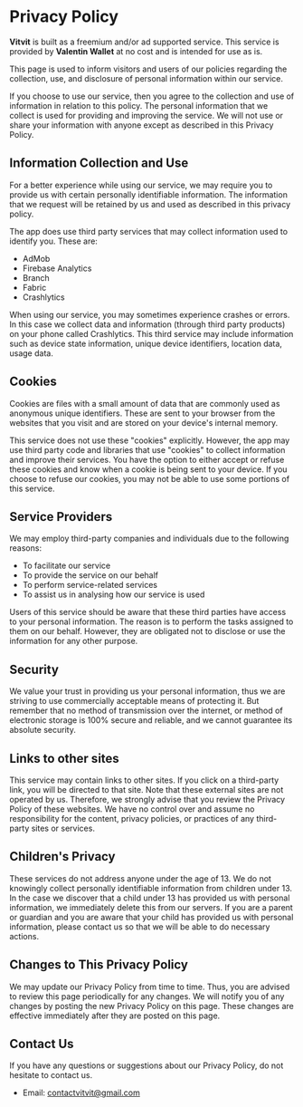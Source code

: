 # Privacy Policy

**Vitvit** is built as a freemium and/or ad supported service. This service is provided by **Valentin Wallet** at no cost and is intended for use as is.

This page is used to inform visitors and users of our policies regarding the collection, use, and disclosure of personal information within our service.

If you choose to use our service, then you agree to the collection and use of information in relation to this policy. The personal information that we collect is used for providing and improving the service. We will not use or share your information with anyone except as described in this Privacy Policy.

## Information Collection and Use

For a better experience while using our service, we may require you to provide us with certain personally identifiable information. The information that we request will be retained by us and used as described in this privacy policy.

The app does use third party services that may collect information used to identify you. These are:

- AdMob
- Firebase Analytics
- Branch
- Fabric
- Crashlytics

When using our service, you may sometimes experience crashes or errors. In this case we collect data and information (through third party products) on your phone called Crashlytics. This third service may include information such as device state information, unique device identifiers, location data, usage data.

## Cookies

Cookies are files with a small amount of data that are commonly used as anonymous unique identifiers. These are sent to your browser from the websites that you visit and are stored on your device's internal memory.

This service does not use these "cookies" explicitly. However, the app may use third party code and libraries that use "cookies" to collect information and improve their services. You have the option to either accept or refuse these cookies and know when a cookie is being sent to your device. If you choose to refuse our cookies, you may not be able to use some portions of this service.

## Service Providers

We may employ third-party companies and individuals due to the following reasons:

- To facilitate our service
- To provide the service on our behalf
- To perform service-related services
- To assist us in analysing how our service is used

Users of this service should be aware that these third parties have access to your personal information. The reason is to perform the tasks assigned to them on our behalf. However, they are obligated not to disclose or use the information for any other purpose.

## Security

We value your trust in providing us your personal information, thus we are striving to use commercially acceptable means of protecting it. But remember that no method of transmission over the internet, or method of electronic storage is 100% secure and reliable, and we cannot guarantee its absolute security.

## Links to other sites

This service may contain links to other sites. If you click on a third-party link, you will be directed to that site. Note that these external sites are not operated by us. Therefore, we strongly advise that you review the Privacy Policy of these websites. We have no control over and assume no responsibility for the content, privacy policies, or practices of any third-party sites or services.

## Children's Privacy

These services do not address anyone under the age of 13. We do not knowingly collect personally identifiable information from children under 13. In the case we discover that a child under 13 has provided us with personal information, we immediately delete this from our servers. If you are a parent or guardian and you are aware that your child has provided us with personal information, please contact us so that we will be able to do necessary actions.

## Changes to This Privacy Policy

We may update our Privacy Policy from time to time. Thus, you are advised to review this page periodically for any changes. We will notify you of any changes by posting the new Privacy Policy on this page. These changes are effective immediately after they are posted on this page.

## Contact Us

If you have any questions or suggestions about our Privacy Policy, do not hesitate to contact us.

- Email: contactvitvit@gmail.com
